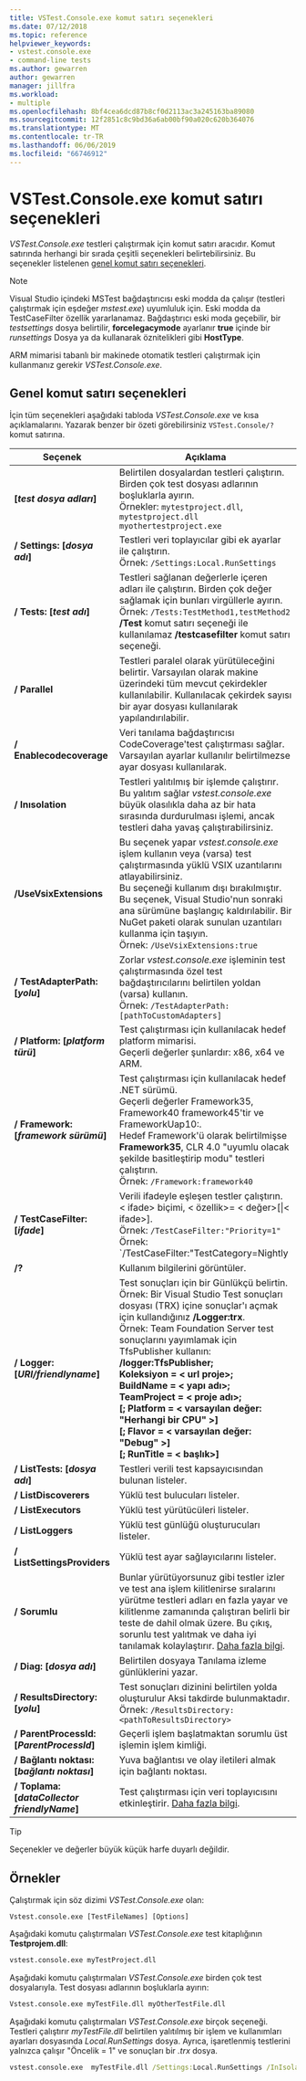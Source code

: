 ```yaml
---
title: VSTest.Console.exe komut satırı seçenekleri
ms.date: 07/12/2018
ms.topic: reference
helpviewer_keywords:
- vstest.console.exe
- command-line tests
ms.author: gewarren
author: gewarren
manager: jillfra
ms.workload:
- multiple
ms.openlocfilehash: 8bf4cea6dcd87b8cf0d2113ac3a245163ba89080
ms.sourcegitcommit: 12f2851c8c9bd36a6ab00bf90a020c620b364076
ms.translationtype: MT
ms.contentlocale: tr-TR
ms.lasthandoff: 06/06/2019
ms.locfileid: "66746912"
---
```

# <a name="vstestconsoleexe-command-line-options"></a>VSTest.Console.exe komut satırı seçenekleri

*VSTest.Console.exe* testleri çalıştırmak için komut satırı aracıdır. Komut satırında herhangi bir sırada çeşitli seçenekleri belirtebilirsiniz. Bu seçenekler listelenen [genel komut satırı seçenekleri](#general-command-line-options).

> [!NOTE]
> Visual Studio içindeki MSTest bağdaştırıcısı eski modda da çalışır (testleri çalıştırmak için eşdeğer *mstest.exe*) uyumluluk için. Eski modda da TestCaseFilter özellik yararlanamaz. Bağdaştırıcı eski moda geçebilir, bir *testsettings* dosya belirtilir, **forcelegacymode** ayarlanır **true** içinde bir *runsettings* Dosya ya da kullanarak öznitelikleri gibi **HostType**.
>
> ARM mimarisi tabanlı bir makinede otomatik testleri çalıştırmak için kullanmanız gerekir *VSTest.Console.exe*.

## <a name="general-command-line-options"></a>Genel komut satırı seçenekleri

İçin tüm seçenekleri aşağıdaki tabloda *VSTest.Console.exe* ve kısa açıklamalarını. Yazarak benzer bir özeti görebilirsiniz `VSTest.Console/?` komut satırına.

| Seçenek | Açıklama |
|---|---|
|**[*test dosya adları*]**|Belirtilen dosyalardan testleri çalıştırın. Birden çok test dosyası adlarının boşluklarla ayırın.<br />Örnekler: `mytestproject.dll`, `mytestproject.dll myothertestproject.exe`|
|**/ Settings: [*dosya adı*]**|Testleri veri toplayıcılar gibi ek ayarlar ile çalıştırın.<br />Örnek: `/Settings:Local.RunSettings`|
|**/ Tests: [*test adı*]**|Testleri sağlanan değerlerle içeren adları ile çalıştırın. Birden çok değer sağlamak için bunları virgüllerle ayırın.<br />Örnek: `/Tests:TestMethod1,testMethod2`<br />**/Test** komut satırı seçeneği ile kullanılamaz **/testcasefilter** komut satırı seçeneği.|
|**/ Parallel**|Testleri paralel olarak yürütüleceğini belirtir. Varsayılan olarak makine üzerindeki tüm mevcut çekirdekler kullanılabilir. Kullanılacak çekirdek sayısı bir ayar dosyası kullanılarak yapılandırılabilir.|
|**/ Enablecodecoverage**|Veri tanılama bağdaştırıcısı CodeCoverage'test çalıştırması sağlar.<br />Varsayılan ayarlar kullanılır belirtilmezse ayar dosyası kullanılarak.|
|**/ Inısolation**|Testleri yalıtılmış bir işlemde çalıştırır.<br />Bu yalıtım sağlar *vstest.console.exe* büyük olasılıkla daha az bir hata sırasında durdurulması işlemi, ancak testleri daha yavaş çalıştırabilirsiniz.|
|**/UseVsixExtensions**|Bu seçenek yapar *vstest.console.exe* işlem kullanın veya (varsa) test çalıştırmasında yüklü VSIX uzantılarını atlayabilirsiniz.<br />Bu seçeneği kullanım dışı bırakılmıştır. Bu seçenek, Visual Studio'nun sonraki ana sürümüne başlangıç kaldırılabilir. Bir NuGet paketi olarak sunulan uzantıları kullanma için taşıyın.<br />Örnek: `/UseVsixExtensions:true`|
|**/ TestAdapterPath: [*yolu*]**|Zorlar *vstest.console.exe* işleminin test çalıştırmasında özel test bağdaştırıcılarını belirtilen yoldan (varsa) kullanın.<br />Örnek: `/TestAdapterPath:[pathToCustomAdapters]`|
|**/ Platform: [*platform türü*]**|Test çalıştırması için kullanılacak hedef platform mimarisi.<br />Geçerli değerler şunlardır: x86, x64 ve ARM.|
|**/ Framework: [*framework sürümü*]**|Test çalıştırması için kullanılacak hedef .NET sürümü.<br />Geçerli değerler Framework35, Framework40 framework45'tir ve FrameworkUap10:.<br />Hedef Framework'ü olarak belirtilmişse **Framework35**, CLR 4.0 "uyumlu olacak şekilde basitleştirip modu" testleri çalıştırın.<br />Örnek: `/Framework:framework40`|
|**/ TestCaseFilter: [*ifade*]**|Verili ifadeyle eşleşen testler çalıştırın.<br />< ifade\> biçimi, < özellik\>= < değer\>[\|< ifade\>].<br />Örnek: `/TestCaseFilter:"Priority=1"`<br />Örnek: `/TestCaseFilter:"TestCategory=Nightly|FullyQualifiedName=Namespace.ClassName.MethodName"`<br />**/Testcasefilter** komut satırı seçeneği ile kullanılamaz **/test** komut satırı seçeneği. <br />Oluşturma ve ifadeleri kullanma hakkında daha fazla bilgi için bkz: [test çalıştırması filtresini](https://github.com/Microsoft/vstest-docs/blob/master/docs/filter.md).|
|**/?**|Kullanım bilgilerini görüntüler.|
|**/ Logger: [*URI/friendlyname*]**|Test sonuçları için bir Günlükçü belirtin.<br />Örnek: Bir Visual Studio Test sonuçları dosyası (TRX) içine sonuçlar'ı açmak için kullandığınız **/Logger:trx**.<br />Örnek: Team Foundation Server test sonuçlarını yayımlamak için TfsPublisher kullanın:<br />**/logger:TfsPublisher;**<br />**Koleksiyon = < url proje\>;**<br />**BuildName = < yapı adı\>;**<br />**TeamProject = < proje adı\>;**<br />**[; Platform = < varsayılan değer: "Herhangi bir CPU" >]**<br />**[; Flavor = < varsayılan değer: "Debug" >]**<br />**[; RunTitle = < başlık\>]**|
|**/ ListTests: [*dosya adı*]**|Testleri verili test kapsayıcısından bulunan listeler.|
|**/ ListDiscoverers**|Yüklü test bulucuları listeler.|
|**/ ListExecutors**|Yüklü test yürütücüleri listeler.|
|**/ ListLoggers**|Yüklü test günlüğü oluşturucuları listeler.|
|**/ ListSettingsProviders**|Yüklü test ayar sağlayıcılarını listeler.|
|**/ Sorumlu**|Bunlar yürütüyorsunuz gibi testler izler ve test ana işlem kilitlenirse sıralarını yürütme testleri adları en fazla yayar ve kilitlenme zamanında çalıştıran belirli bir teste de dahil olmak üzere. Bu çıkış, sorunlu test yalıtmak ve daha iyi tanılamak kolaylaştırır. [Daha fazla bilgi](https://github.com/Microsoft/vstest-docs/blob/master/docs/extensions/blame-datacollector.md).|
|**/ Diag: [*dosya adı*]**|Belirtilen dosyaya Tanılama izleme günlüklerini yazar.|
|**/ ResultsDirectory: [*yolu*]**|Test sonuçları dizinini belirtilen yolda oluşturulur Aksi takdirde bulunmaktadır.<br />Örnek: `/ResultsDirectory:<pathToResultsDirectory>`|
|**/ ParentProcessId: [*ParentProcessId*]**|Geçerli işlem başlatmaktan sorumlu üst işlemin işlem kimliği.|
|**/ Bağlantı noktası: [*bağlantı noktası*]**|Yuva bağlantısı ve olay iletileri almak için bağlantı noktası.|
|**/ Toplama: [*dataCollector friendlyName*]**|Test çalıştırması için veri toplayıcısını etkinleştirir. [Daha fazla bilgi](https://aka.ms/vstest-collect).|

> [!TIP]
> Seçenekler ve değerler büyük küçük harfe duyarlı değildir.

## <a name="examples"></a>Örnekler

Çalıştırmak için söz dizimi *VSTest.Console.exe* olan:

`Vstest.console.exe [TestFileNames] [Options]`

Aşağıdaki komutu çalıştırmaları *VSTest.Console.exe* test kitaplığının **Testprojem.dll**:

```cmd
vstest.console.exe myTestProject.dll
```

Aşağıdaki komutu çalıştırmaları *VSTest.Console.exe* birden çok test dosyalarıyla. Test dosyası adlarının boşluklarla ayırın:

```cmd
Vstest.console.exe myTestFile.dll myOtherTestFile.dll
```

Aşağıdaki komutu çalıştırmaları *VSTest.Console.exe* birçok seçeneği. Testleri çalıştırır *myTestFile.dll* belirtilen yalıtılmış bir işlem ve kullanımları ayarları dosyasında *Local.RunSettings* dosya. Ayrıca, işaretlenmiş testlerini yalnızca çalışır "Öncelik = 1" ve sonuçları bir *.trx* dosya.

```cmd
vstest.console.exe  myTestFile.dll /Settings:Local.RunSettings /InIsolation /TestCaseFilter:"Priority=1" /Logger:trx
```
